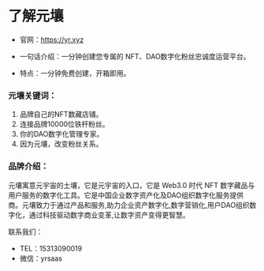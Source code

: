 # 了解元壤

- 官网：https://yr.xyz

- 一句话介绍：一分钟创建您专属的 NFT、DAO数字化粉丝忠诚度运营平台。

- 特点：一分钟免费创建，开箱即用。

### 元壤关键词：
1. 品牌自己的NFT数藏店铺。
2. 连接品牌10000位铁杆粉丝。
3. 你的DAO数字化管理专家。
4. 因为元壤，改变粉丝关系。

### 品牌介绍：

元壤寓意元宇宙的土壤，它是元宇宙的入口，它是 Web3.0 时代 NFT 数字藏品与用户服务的数字化工具。它是中国企业数字资产化及DAO组织数字化服务提供商。元壤致力于通过产品和服务,助力企业资产数字化,数字营销化,用户DAO组织数字化，通过科技驱动数字商业变革,让数字资产变得更智慧。

联系我们：
- TEL：15313090019
- 微信：yrsaas
